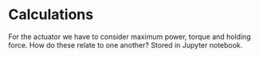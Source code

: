 # Calculations

For the actuator we have to consider maximum power, torque and holding force. How do these relate to one another? Stored in Jupyter notebook.
